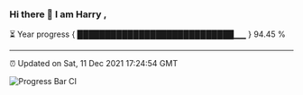 ### Hi there 👋 I am Harry , 

⏳ Year progress { ████████████████████████████▁▁ } 94.45 %

---

⏰ Updated on Sat, 11 Dec 2021 17:24:54 GMT

![Progress Bar CI](https://github.com/duykhang68/duykhang68/workflows/Progress%20Bar%20CI/badge.svg)
